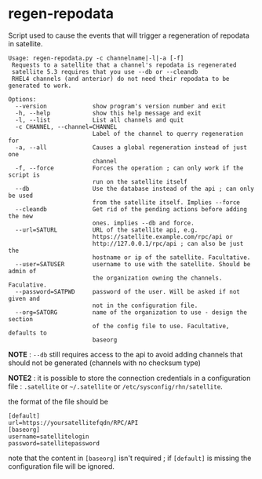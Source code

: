 regen\-repodata
==============

Script used to cause the events that will trigger a regeneration of repodata in satellite.

~~~
Usage: regen-repodata.py -c channelname|-l|-a [-f]
 Requests to a satellite that a channel's repodata is regenerated
 satellite 5.3 requires that you use --db or --cleandb
 RHEL4 channels (and anterior) do not need their repodata to be generated to work.

Options:
  --version             show program's version number and exit
  -h, --help            show this help message and exit
  -l, --list            List all channels and quit
  -c CHANNEL, --channel=CHANNEL
                        Label of the channel to querry regeneration for
  -a, --all             Causes a global regeneration instead of just one
                        channel
  -f, --force           Forces the operation ; can only work if the script is
                        run on the satellite itself
  --db                  Use the database instead of the api ; can only be used
                        from the satellite itself. Implies --force
  --cleandb             Get rid of the pending actions before adding the new
                        ones. implies --db and force.
  --url=SATURL          URL of the satellite api, e.g.
                        https://satellite.example.com/rpc/api or
                        http://127.0.0.1/rpc/api ; can also be just the
                        hostname or ip of the satellite. Facultative.
  --user=SATUSER        username to use with the satellite. Should be admin of
                        the organization owning the channels. Faculative.
  --password=SATPWD     password of the user. Will be asked if not given and
                        not in the configuration file.
  --org=SATORG          name of the organization to use - design the section
                        of the config file to use. Facultative, defaults to
                        baseorg
~~~
**NOTE** : `--db`  still requires access to the api to avoid adding channels that should not be generated (channels with no checksum type)

**NOTE2** : it is possible to store the connection credentials in a configuration file : `.satellite` or `~/.satellite` or `/etc/sysconfig/rhn/satellite`.

the format of the file should be

    [default]
    url=https://yoursatellitefqdn/RPC/API
    [baseorg]
    username=satellitelogin
    password=satellitepassword

note that the content in `[baseorg]` isn't required ; if `[default]` is missing the configuration file will be ignored.
